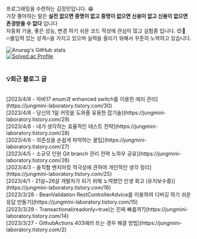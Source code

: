
프로그래밍을 수련하는 김정민입니다. 😁 <br>
가장 좋아하는 말은 **실전 없으면 증명이 없고 증명이 없으면 신용이 없고 신용이 없으면 존경받을 수 없다** 입니다 <br>
자동화 기술, 좋은 성능, 변경 하기 쉬운 코드 작성에 관심이 많고 실험중 입니다. 😍🧪 <br>
🔥몰입력 있는 성격🔥을 가지고 있으며 실력을 올리기 위해서 꾸준히 노력하고 있습니다. <br>

![Anurag's GitHub stats](https://github-readme-stats.vercel.app/api?username=jungmini0601&show_icons=true&theme=radical)<br>
[![Solved.ac Profile](http://mazassumnida.wtf/api/v2/generate_badge?boj=kJungmin)](https://solved.ac/kJungmin/)<br><br>
<h3> 💡최근 블로그 글 </h3> <br>
[2023/4/8 - 자바17 enum과 enhanced switch를 이용한 에러 관리](https://jungmini-laboratory.tistory.com/30) <br>
[2023/4/8 - 당신의 1일 커밋을 도와줄 유용한 잡기술](https://jungmini-laboratory.tistory.com/29) <br>
[2023/4/8 - 내가 생각하는 효율적인 테스트 전략](https://jungmini-laboratory.tistory.com/28) <br>
[2023/4/6 - 의존성을 손쉽게 파악하는 꿀팁](https://jungmini-laboratory.tistory.com/27) <br>
[2023/4/5 - 소규모 인원 Git branch 관리 전략 노하우 공유](https://jungmini-laboratory.tistory.com/26) <br>
[2023/4/3 - 솔직함  벤치마킹 적극성에 관하여 개인적인 생각 정리](https://jungmini-laboratory.tistory.com/25) <br>
[2023/4/1 - 21살~26살 개발자가 되기 위해 노력했던 인생 회고 (유지보수중)](https://jungmini-laboratory.tistory.com/16) <br>
[2023/3/28 - BeanValidation RestControllerAdvice를 이용하여 디버깅 하기 쉬운 응답 만들기](https://jungmini-laboratory.tistory.com/15) <br>
[2023/3/28 - Transactional(readonly=true)는 진짜 빠를까?](https://jungmini-laboratory.tistory.com/14) <br>
[2023/3/27 - GithubActions 403에러 뜨는 경우 해결 방법](https://jungmini-laboratory.tistory.com/2) <br>
